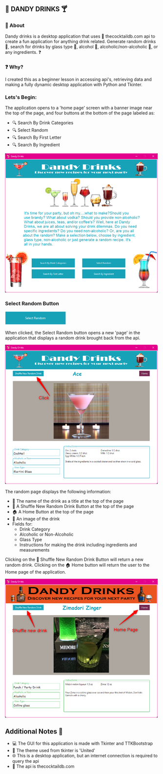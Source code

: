 ## :wine_glass: DANDY DRINKS :cocktail:

### :eyes: About
 Dandy drinks is a desktop application that uses :tropical_drink: thecocktaildb.com api to create a 
fun application for anything drink related. Generate random drinks :beer:, search for drinks 
by glass type :tumbler_glass:, alcohol :beers:, alcoholic/non-alcoholic :bubble_tea:, or any ingredients. :question: 

### :question: Why?
I created this as a beginner lesson in accessing api's, retrieving data and making a fully 
dynamic desktop application with Python and Tkinter. 

### Lets's Begin:

The application opens to a 'home page' screen with a banner image near the top of the page,
and four buttons at the bottom of the page labeled as:
- :mag: Search By Drink Categories
- :mag: Select Random
- :mag: Search By First Letter
- :mag: Search By Ingredient

<p float="left">
<img src="readme_images/dandy_home.png" alt="home page" style="width: 500px;"/>
</p>

### Select Random Button

<p float="left">
<img src="readme_images/button_random.png" alt="random button" style="width: 200px;"/>
</p>

When clicked, the Select Random button opens a new 'page' in the application that displays a
random drink brought back from the api. 

<p float="left">
<img src="readme_images/dandy_random.png" alt="random page" style="width: 500px;"/>
</p>

The random page displays the following information:
- :wine_glass: The name of the drink as a title at the top of the page
- :twisted_rightwards_arrows: A Shuffle New Random Drink Button at the top of the page
- :house: A Home Button at the top of the page
- :tropical_drink: An image of the drink 
- Fields for:
  - Drink Category
  - Alcoholic or Non-Alcoholic
  - Glass Type
  - Instructions for making the drink including ingredients and measurements

Clicking on the :twisted_rightwards_arrows: Shuffle New Random Drink Button will return a new random drink.
Clicking on the :house: Home button will return the user to the Home page of the application.

<p float="left">
<img src="readme_images/shuffle.png" alt="random shuffle" style="width: 500px;"/>
</p>
  

## Additional Notes :ledger:
- :computer: The GUI for this application is made with Tkinter and TTKBootstrap
- :art: The theme used from tkinter is 'United'
- :globe_with_meridians: This is a desktop application, but an internet connection is required to query the api
- :signal_strength: The api is thecocktaildb.com


